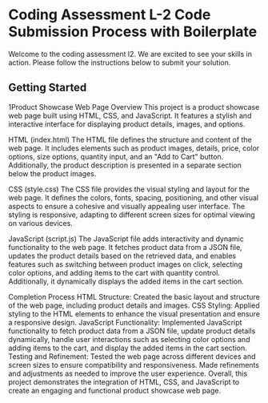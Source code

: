 # Coding Assessment L-2 Code Submission Process with Boilerplate

Welcome to the coding assessment l2. We are excited to see your skills in action. Please follow the instructions below to submit your solution.

## Getting Started

1Product Showcase Web Page
Overview
This project is a product showcase web page built using HTML, CSS, and JavaScript. It features a stylish and interactive interface for displaying product details, images, and options.

HTML (index.html)
The HTML file defines the structure and content of the web page. It includes elements such as product images, details, price, color options, size options, quantity input, and an "Add to Cart" button. Additionally, the product description is presented in a separate section below the product images.

CSS (style.css)
The CSS file provides the visual styling and layout for the web page. It defines the colors, fonts, spacing, positioning, and other visual aspects to ensure a cohesive and visually appealing user interface. The styling is responsive, adapting to different screen sizes for optimal viewing on various devices.

JavaScript (script.js)
The JavaScript file adds interactivity and dynamic functionality to the web page. It fetches product data from a JSON file, updates the product details based on the retrieved data, and enables features such as switching between product images on click, selecting color options, and adding items to the cart with quantity control. Additionally, it dynamically displays the added items in the cart section.

Completion Process
HTML Structure: Created the basic layout and structure of the web page, including product details and images.
CSS Styling: Applied styling to the HTML elements to enhance the visual presentation and ensure a responsive design.
JavaScript Functionality: Implemented JavaScript functionality to fetch product data from a JSON file, update product details dynamically, handle user interactions such as selecting color options and adding items to the cart, and display the added items in the cart section.
Testing and Refinement: Tested the web page across different devices and screen sizes to ensure compatibility and responsiveness. Made refinements and adjustments as needed to improve the user experience.
Overall, this project demonstrates the integration of HTML, CSS, and JavaScript to create an engaging and functional product showcase web page.
